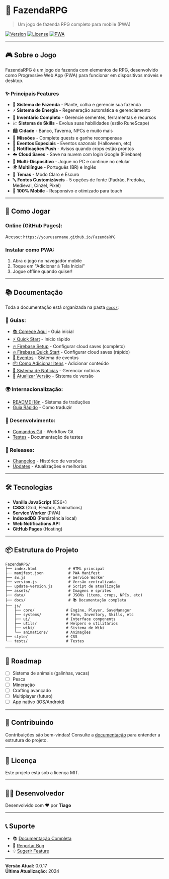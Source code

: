 # 🌾 FazendaRPG

> Um jogo de fazenda RPG completo para mobile (PWA)

[![Version](https://img.shields.io/badge/version-0.0.17-green.svg)](https://github.com/yourusername/FazendaRPG)
[![License](https://img.shields.io/badge/license-MIT-blue.svg)](LICENSE)
[![PWA](https://img.shields.io/badge/PWA-Ready-orange.svg)](manifest.json)

---

## 🎮 Sobre o Jogo

FazendaRPG é um jogo de fazenda com elementos de RPG, desenvolvido como Progressive Web App (PWA) para funcionar em dispositivos móveis e desktop.

### ✨ Principais Features

- 🌱 **Sistema de Fazenda** - Plante, colha e gerencie sua fazenda
- ⚡ **Sistema de Energia** - Regeneração automática e gerenciamento
- 🎒 **Inventário Completo** - Gerencie sementes, ferramentas e recursos
- 📈 **Sistema de Skills** - Evolua suas habilidades (estilo RuneScape)
- 🏙️ **Cidade** - Banco, Taverna, NPCs e muito mais
- 🎯 **Missões** - Complete quests e ganhe recompensas
- 🎃 **Eventos Especiais** - Eventos sazonais (Halloween, etc)
- 🔔 **Notificações Push** - Avisos quando crops estão prontos
- ☁️ **Cloud Saves** - Save na nuvem com login Google (Firebase)
- 🔄 **Multi-Dispositivo** - Jogue no PC e continue no celular
- 🌍 **Multilíngue** - Português (BR) e Inglês
- 🎨 **Temas** - Modo Claro e Escuro
- 🔤 **Fontes Customizáveis** - 5 opções de fonte (Padrão, Fredoka, Medieval, Cinzel, Pixel)
- 📱 **100% Mobile** - Responsivo e otimizado para touch

---

## 🚀 Como Jogar

### **Online (GitHub Pages):**
Acesse: `https://yourusername.github.io/FazendaRPG`

### **Instalar como PWA:**
1. Abra o jogo no navegador mobile
2. Toque em "Adicionar à Tela Inicial"
3. Jogue offline quando quiser!

---

## 📚 Documentação

Toda a documentação está organizada na pasta [`docs/`](docs/):

### **📖 Guias:**
- [📚 Comece Aqui](docs/guides/📚_COMECE_AQUI.md) - Guia inicial
- [⚡ Quick Start](docs/guides/QUICK_START.md) - Início rápido
- [🔥 Firebase Setup](docs/FIREBASE_SETUP.md) - Configurar cloud saves (completo)
- [🔥 Firebase Quick Start](docs/FIREBASE_QUICKSTART.md) - Configurar cloud saves (rápido)
- [🎃 Eventos](docs/guides/🎃_LEIA_AQUI_EVENTOS.md) - Sistema de eventos
- [📦 Como Adicionar Itens](docs/guides/📦_COMO_ADICIONAR_ITENS.md) - Adicionar conteúdo
- [📰 Sistema de Notícias](docs/guides/📰_NOTICIAS_GUIA.md) - Gerenciar notícias
- [🔄 Atualizar Versão](docs/guides/README_UPDATE_VERSION.md) - Sistema de versão

### **🌍 Internacionalização:**
- [README i18n](docs/i18n/README_I18N.md) - Sistema de traduções
- [Guia Rápido](docs/i18n/GUIA_RAPIDO_I18N.md) - Como traduzir

### **🔧 Desenvolvimento:**
- [Comandos Git](docs/development/COMANDOS_GIT_EVENTOS.md) - Workflow Git
- [Testes](docs/development/) - Documentação de testes

### **📝 Releases:**
- [Changelog](docs/releases/CHANGELOG.md) - Histórico de versões
- [Updates](docs/updates/) - Atualizações e melhorias

---

## 🛠️ Tecnologias

- **Vanilla JavaScript** (ES6+)
- **CSS3** (Grid, Flexbox, Animations)
- **Service Worker** (PWA)
- **IndexedDB** (Persistência local)
- **Web Notifications API**
- **GitHub Pages** (Hosting)

---

## 📦 Estrutura do Projeto

```
FazendaRPG/
├── index.html              # HTML principal
├── manifest.json           # PWA Manifest
├── sw.js                   # Service Worker
├── version.js              # Versão centralizada
├── update-version.js       # Script de atualização
├── assets/                 # Imagens e sprites
├── data/                   # JSONs (items, crops, NPCs, etc)
├── docs/                   # 📚 Documentação completa
├── js/
│   ├── core/              # Engine, Player, SaveManager
│   ├── systems/           # Farm, Inventory, Skills, etc
│   ├── ui/                # Interface components
│   ├── utils/             # Helpers e utilitários
│   ├── wiki/              # Sistema de Wiki
│   └── animations/        # Animações
├── style/                 # CSS
└── tests/                 # Testes
```

---

## 🎯 Roadmap

- [ ] Sistema de animais (galinhas, vacas)
- [ ] Pesca
- [ ] Mineração
- [ ] Crafting avançado
- [ ] Multiplayer (futuro)
- [ ] App nativo (iOS/Android)

---

## 🤝 Contribuindo

Contribuições são bem-vindas! Consulte a [documentação](docs/) para entender a estrutura do projeto.

---

## 📄 Licença

Este projeto está sob a licença MIT.

---

## 👨‍💻 Desenvolvedor

Desenvolvido com ❤️ por **Tiago**

---

## 📞 Suporte

- 📚 [Documentação Completa](docs/)
- 🐛 [Reportar Bug](https://github.com/yourusername/FazendaRPG/issues)
- 💡 [Sugerir Feature](https://github.com/yourusername/FazendaRPG/issues)

---

**Versão Atual:** 0.0.17  
**Última Atualização:** 2024